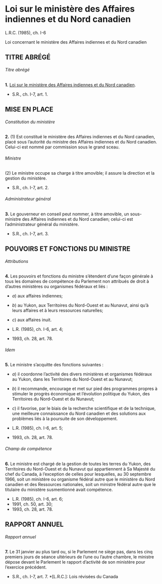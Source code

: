 # Loi sur le ministère des Affaires indiennes et du Nord canadien

L.R.C. (1985), ch. I-6

Loi concernant le ministère des Affaires indiennes et du Nord canadien

## TITRE ABRÉGÉ

###### Titre abrégé

**1.** [Loi sur le ministère des Affaires indiennes et du Nord canadien](/canada/fra/lois/I/I-6.md).

  * S.R., ch. I-7, art. 1.

## MISE EN PLACE

###### Constitution du ministère

**2.** (1) Est constitué le ministère des Affaires indiennes et du Nord canadien, placé sous l’autorité du ministre des Affaires indiennes et du Nord canadien. Celui-ci est nommé par commission sous le grand sceau.

###### Ministre

(2) Le ministre occupe sa charge à titre amovible; il assure la direction et la gestion du ministère.

  * S.R., ch. I-7, art. 2.

###### Administrateur général

**3.** Le gouverneur en conseil peut nommer, à titre amovible, un sous-ministre des Affaires indiennes et du Nord canadien; celui-ci est l’administrateur général du ministère.

  * S.R., ch. I-7, art. 3.

## POUVOIRS ET FONCTIONS DU MINISTRE

###### Attributions

**4.** Les pouvoirs et fonctions du ministre s’étendent d’une façon générale à tous les domaines de compétence du Parlement non attribués de droit à d’autres ministères ou organismes fédéraux et liés :

  * _a_) aux affaires indiennes;

  * _b_) au Yukon, aux Territoires du Nord-Ouest et au Nunavut, ainsi qu’à leurs affaires et à leurs ressources naturelles;

  * _c_) aux affaires inuit.

  * L.R. (1985), ch. I-6, art. 4;
  * 1993, ch. 28, art. 78.

###### Idem

**5.** Le ministre s’acquitte des fonctions suivantes :

  * _a_) il coordonne l’activité des divers ministères et organismes fédéraux au Yukon, dans les Territoires du Nord-Ouest et au Nunavut;

  * _b_) il recommande, encourage et met sur pied des programmes propres à stimuler le progrès économique et l’évolution politique du Yukon, des Territoires du Nord-Ouest et du Nunavut;

  * _c_) il favorise, par le biais de la recherche scientifique et de la technique, une meilleure connaissance du Nord canadien et des solutions aux problèmes liés à la poursuite de son développement.

  * L.R. (1985), ch. I-6, art. 5;
  * 1993, ch. 28, art. 78.

###### Champ de compétence

**6.** Le ministre est chargé de la gestion de toutes les terres du Yukon, des Territoires du Nord-Ouest et du Nunavut qui appartiennent à Sa Majesté du chef du Canada, à l’exception de celles pour lesquelles, au 30 septembre 1966, soit un ministère ou organisme fédéral autre que le ministère du Nord canadien et des Ressources nationales, soit un ministre fédéral autre que le titulaire du ministère susmentionné avait compétence.

  * L.R. (1985), ch. I-6, art. 6;
  * 1991, ch. 50, art. 30;
  * 1993, ch. 28, art. 78.

## RAPPORT ANNUEL

###### Rapport annuel

**7.** Le 31 janvier au plus tard ou, si le Parlement ne siège pas, dans les cinq premiers jours de séance ultérieurs de l’une ou l’autre chambre, le ministre dépose devant le Parlement le rapport d’activité de son ministère pour l’exercice précédent.

  * S.R., ch. I-7, art. 7.
  *[L.R.C.]: Lois révisées du Canada
